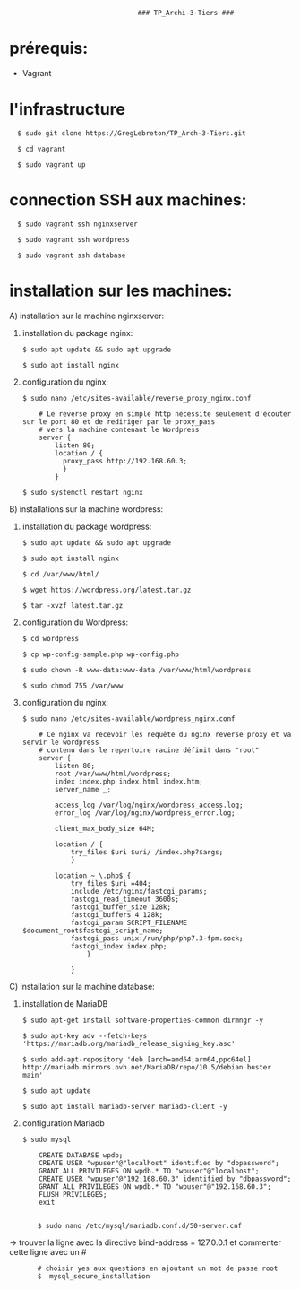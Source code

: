                                     ### TP_Archi-3-Tiers ###
 
 
 
# prérequis:

  - Vagrant
                                          
# l'infrastructure

      $ sudo git clone https://GregLebreton/TP_Arch-3-Tiers.git

      $ cd vagrant 

      $ sudo vagrant up
    
# connection SSH aux machines:

      $ sudo vagrant ssh nginxserver

      $ sudo vagrant ssh wordpress

      $ sudo vagrant ssh database
      
# installation sur les machines:
      
  A) installation sur la machine nginxserver:
  
   1) installation du package nginx:

          $ sudo apt update && sudo apt upgrade

          $ sudo apt install nginx
      
   2) configuration du nginx:
      
          $ sudo nano /etc/sites-available/reverse_proxy_nginx.conf

              # Le reverse proxy en simple http nécessite seulement d'écouter sur le port 80 et de rediriger par le proxy_pass
              # vers la machine contenant le Wordpress
              server {
                  listen 80;
                  location / {
                    proxy_pass http://192.168.60.3;
                    }
                  }

          $ sudo systemctl restart nginx
      
      
  B) installations sur la machine wordpress:
  
   1) installation du package wordpress:

          $ sudo apt update && sudo apt upgrade

          $ sudo apt install nginx

          $ cd /var/www/html/

          $ wget https://wordpress.org/latest.tar.gz

          $ tar -xvzf latest.tar.gz
      
   2) configuration du Wordpress:
 
          $ cd wordpress

          $ cp wp-config-sample.php wp-config.php

          $ sudo chown -R www-data:www-data /var/www/html/wordpress

          $ sudo chmod 755 /var/www
      
   3) configuration du nginx:
 
          $ sudo nano /etc/sites-available/wordpress_nginx.conf

              # Ce nginx va recevoir les requête du nginx reverse proxy et va servir le wordpress
              # contenu dans le repertoire racine définit dans "root"
              server {
                  listen 80;
                  root /var/www/html/wordpress;
                  index index.php index.html index.htm;
                  server_name _;

                  access_log /var/log/nginx/wordpress_access.log;
                  error_log /var/log/nginx/wordpress_error.log;

                  client_max_body_size 64M;

                  location / {
                      try_files $uri $uri/ /index.php?$args;
                      }

                  location ~ \.php$ {
                      try_files $uri =404;
                      include /etc/nginx/fastcgi_params;
                      fastcgi_read_timeout 3600s;
                      fastcgi_buffer_size 128k;
                      fastcgi_buffers 4 128k;
                      fastcgi_param SCRIPT_FILENAME $document_root$fastcgi_script_name;
                      fastcgi_pass unix:/run/php/php7.3-fpm.sock;
                      fastcgi_index index.php;
                          }

                      }
      
  C) installation sur la machine database:
  
   1) installation de MariaDB
    
          $ sudo apt-get install software-properties-common dirmngr -y

          $ sudo apt-key adv --fetch-keys 'https://mariadb.org/mariadb_release_signing_key.asc'

          $ sudo add-apt-repository 'deb [arch=amd64,arm64,ppc64el] http://mariadb.mirrors.ovh.net/MariaDB/repo/10.5/debian buster main'

          $ sudo apt update

          $ sudo apt install mariadb-server mariadb-client -y
          
   2) configuration Mariadb

          $ sudo mysql
    
              CREATE DATABASE wpdb;
              CREATE USER "wpuser"@"localhost" identified by "dbpassword";
              GRANT ALL PRIVILEGES ON wpdb.* TO "wpuser"@"localhost";
              CREATE USER "wpuser"@"192.168.60.3" identified by "dbpassword";
              GRANT ALL PRIVILEGES ON wpdb.* TO "wpuser"@"192.168.60.3";
              FLUSH PRIVILEGES;
              exit
  ```
  ```
              
           $ sudo nano /etc/mysql/mariadb.conf.d/50-server.cnf
           
   -> trouver la ligne avec la directive bind-address = 127.0.0.1 et commenter cette ligne avec un #      
  
           # choisir yes aux questions en ajoutant un mot de passe root    
           $  mysql_secure_installation
     
           
           
           
    
      
      

       
       
       
    
